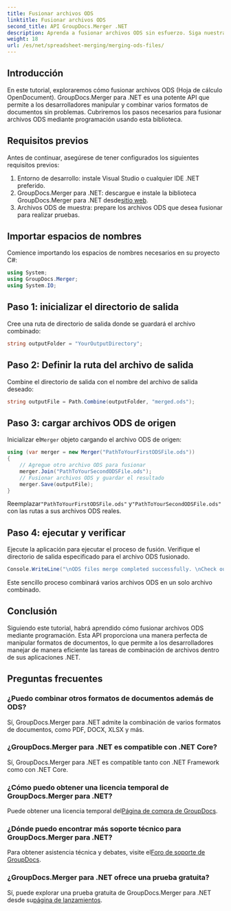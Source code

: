 ```yaml
---
title: Fusionar archivos ODS
linktitle: Fusionar archivos ODS
second_title: API GroupDocs.Merger .NET
description: Aprenda a fusionar archivos ODS sin esfuerzo. Siga nuestra guía paso a paso para una manipulación de documentos perfecta.
weight: 18
url: /es/net/spreadsheet-merging/merging-ods-files/
---
```

## Introducción
En este tutorial, exploraremos cómo fusionar archivos ODS (Hoja de cálculo OpenDocument). GroupDocs.Merger para .NET es una potente API que permite a los desarrolladores manipular y combinar varios formatos de documentos sin problemas. Cubriremos los pasos necesarios para fusionar archivos ODS mediante programación usando esta biblioteca.
## Requisitos previos
Antes de continuar, asegúrese de tener configurados los siguientes requisitos previos:
1. Entorno de desarrollo: instale Visual Studio o cualquier IDE .NET preferido.
2.  GroupDocs.Merger para .NET: descargue e instale la biblioteca GroupDocs.Merger para .NET desde[sitio web](https://releases.groupdocs.com/merger/net/).
3. Archivos ODS de muestra: prepare los archivos ODS que desea fusionar para realizar pruebas.

## Importar espacios de nombres
Comience importando los espacios de nombres necesarios en su proyecto C#:
```csharp
using System; 
using GroupDocs.Merger;
using System.IO;
```
## Paso 1: inicializar el directorio de salida
Cree una ruta de directorio de salida donde se guardará el archivo combinado:
```csharp
string outputFolder = "YourOutputDirectory";
```
## Paso 2: Definir la ruta del archivo de salida
Combine el directorio de salida con el nombre del archivo de salida deseado:
```csharp
string outputFile = Path.Combine(outputFolder, "merged.ods");
```
## Paso 3: cargar archivos ODS de origen
 Inicializar el`Merger` objeto cargando el archivo ODS de origen:
```csharp
using (var merger = new Merger("PathToYourFirstODSFile.ods"))
{
    // Agregue otro archivo ODS para fusionar
    merger.Join("PathToYourSecondODSFile.ods");
    // Fusionar archivos ODS y guardar el resultado
    merger.Save(outputFile);
}
```
 Reemplazar`"PathToYourFirstODSFile.ods"` y`"PathToYourSecondODSFile.ods"` con las rutas a sus archivos ODS reales.
## Paso 4: ejecutar y verificar
Ejecute la aplicación para ejecutar el proceso de fusión. Verifique el directorio de salida especificado para el archivo ODS fusionado.
```csharp
Console.WriteLine("\nODS files merge completed successfully. \nCheck output in {0}", outputFolder);
```
Este sencillo proceso combinará varios archivos ODS en un solo archivo combinado.

## Conclusión
Siguiendo este tutorial, habrá aprendido cómo fusionar archivos ODS mediante programación. Esta API proporciona una manera perfecta de manipular formatos de documentos, lo que permite a los desarrolladores manejar de manera eficiente las tareas de combinación de archivos dentro de sus aplicaciones .NET.

## Preguntas frecuentes
### ¿Puedo combinar otros formatos de documentos además de ODS?
Sí, GroupDocs.Merger para .NET admite la combinación de varios formatos de documentos, como PDF, DOCX, XLSX y más.
### ¿GroupDocs.Merger para .NET es compatible con .NET Core?
Sí, GroupDocs.Merger para .NET es compatible tanto con .NET Framework como con .NET Core.
### ¿Cómo puedo obtener una licencia temporal de GroupDocs.Merger para .NET?
 Puede obtener una licencia temporal del[Página de compra de GroupDocs](https://purchase.groupdocs.com/temporary-license/).
### ¿Dónde puedo encontrar más soporte técnico para GroupDocs.Merger para .NET?
 Para obtener asistencia técnica y debates, visite el[Foro de soporte de GroupDocs](https://forum.groupdocs.com/c/merger/32).
### ¿GroupDocs.Merger para .NET ofrece una prueba gratuita?
 Sí, puede explorar una prueba gratuita de GroupDocs.Merger para .NET desde su[página de lanzamientos](https://releases.groupdocs.com/).